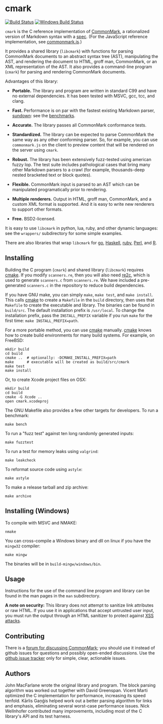 cmark
=====

[![Build Status]](https://travis-ci.org/jgm/cmark)
[![Windows Build Status]](https://ci.appveyor.com/project/jgm/cmark)

`cmark` is the C reference implementation of [CommonMark], a
rationalized version of Markdown syntax with a [spec][the spec].
(For the JavaScript reference implementation, see
[commonmark.js].)

It provides a shared library (`libcmark`) with functions for parsing
CommonMark documents to an abstract syntax tree (AST), manipulating
the AST, and rendering the document to HTML, groff man,
CommonMark, or an XML representation of the AST.  It also provides a
command-line program (`cmark`) for parsing and rendering CommonMark
documents.

Advantages of this library:

- **Portable.**  The library and program are written in standard
  C99 and have no external dependencies.  It has been tested with
  MSVC, gcc, tcc, and clang.

- **Fast.** Performance is on par with the fastest existing
  Markdown parser, [sundown]:  see the [benchmarks].

- **Accurate.** The library passes all CommonMark conformance tests.

- **Standardized.** The library can be expected to parse CommonMark
  the same way as any other conforming parser.  So, for example,
  you can use `commonmark.js` on the client to preview content that
  will be rendered on the server using `cmark`.

- **Robust.** The library has been extensively fuzz-tested using
  american fuzzy lop.  The test suite includes pathological cases
  that bring many other Markdown parsers to a crawl (for example,
  thousands-deep nested bracketed text or block quotes).

- **Flexible.** CommonMark input is parsed to an AST which can be
  manipulated programatically prior to rendering.

- **Multiple renderers.**  Output in HTML, groff man, CommonMark,
  and a custom XML format is supported. And it is easy to write new
  renderers to support other formats.

- **Free.** BSD2-licensed.

It is easy to use `libcmark` in python, lua, ruby, and other dynamic
languages: see the `wrappers/` subdirectory for some simple examples.

There are also libraries that wrap `libcmark` for
[go](https://github.com/rhinoman/go-commonmark),
[Haskell](http://hackage.haskell.org/package/cmark),
[ruby](https://github.com/gjtorikian/commonmarker),
[Perl](https://metacpan.org/release/CommonMark), and
[R](http://cran.r-project.org/package=commonmark).

Installing
----------

Building the C program (`cmark`) and shared library (`libcmark`)
requires [cmake].  If you modify `scanners.re`, then you will also
need [re2c], which is used to generate `scanners.c` from
`scanners.re`.  We have included a pre-generated `scanners.c` in
the repository to reduce build dependencies.

If you have GNU make, you can simply `make`, `make test`, and `make
install`.  This calls [cmake] to create a `Makefile` in the `build`
directory, then uses that `Makefile` to create the executable and
library.  The binaries can be found in `build/src`.  The default
installation prefix is `/usr/local`.  To change the installation
prefix, pass the `INSTALL_PREFIX` variable if you run `make` for the
first time: `make INSTALL_PREFIX=path`.

For a more portable method, you can use [cmake] manually. [cmake] knows
how to create build environments for many build systems.  For example,
on FreeBSD:

    mkdir build
    cd build
    cmake ..  # optionally: -DCMAKE_INSTALL_PREFIX=path
    make      # executable will be created as build/src/cmark
    make test
    make install

Or, to create Xcode project files on OSX:

    mkdir build
    cd build
    cmake -G Xcode ..
    open cmark.xcodeproj

The GNU Makefile also provides a few other targets for developers.
To run a benchmark:

    make bench

To run a "fuzz test" against ten long randomly generated inputs:

    make fuzztest

To run a test for memory leaks using `valgrind`:

    make leakcheck

To reformat source code using `astyle`:

    make astyle

To make a release tarball and zip archive:

    make archive

Installing (Windows)
--------------------

To compile with MSVC and NMAKE:

    nmake

You can cross-compile a Windows binary and dll on linux if you have the
`mingw32` compiler:

    make mingw

The binaries will be in `build-mingw/windows/bin`.

Usage
-----

Instructions for the use of the command line program and library can
be found in the man pages in the `man` subdirectory.

**A note on security:**
This library does not attempt to sanitize link attributes or
raw HTML.  If you use it in applications that accept
untrusted user input, you must run the output through an HTML
sanitizer to protect against
[XSS attacks](http://en.wikipedia.org/wiki/Cross-site_scripting).

Contributing
------------

There is a [forum for discussing
CommonMark](http://talk.commonmark.org); you should use it instead of
github issues for questions and possibly open-ended discussions.
Use the [github issue tracker](http://github.com/jgm/CommonMark/issues)
only for simple, clear, actionable issues.

Authors
-------

John MacFarlane wrote the original library and program.
The block parsing algorithm was worked out together with David
Greenspan. Vicent Marti optimized the C implementation for
performance, increasing its speed tenfold.  Kārlis Gaņģis helped
work out a better parsing algorithm for links and emphasis,
eliminating several worst-case performance issues.
Nick Wellnhofer contributed many improvements, including
most of the C library's API and its test harness.

[sundown]: https://github.com/vmg/sundown
[benchmarks]: benchmarks.md
[the spec]: http://spec.commonmark.org
[CommonMark]: http://commonmark.org
[cmake]: http://www.cmake.org/download/
[re2c]: http://re2c.org
[commonmark.js]: https://github.com/jgm/commonmark.js
[Build Status]: https://img.shields.io/travis/jgm/cmark/master.svg?style=flat
[Windows Build Status]: https://ci.appveyor.com/api/projects/status/32r7s2skrgm9ubva?svg=true
